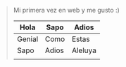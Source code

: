 > Mi primera vez en web y me gusto :)
>
> | Hola   | Sapo  | Adios   |
> | ------ | ----- | ------- |
> | Genial | Como  | Estas   |
> | Sapo   | Adios | Aleluya |
> |        |       |         |
>
> 